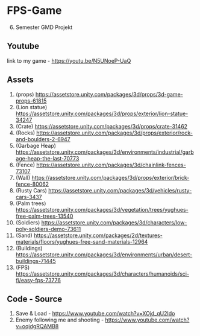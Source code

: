 # FPS-Game
6. Semester GMD Projekt

## Youtube

link to my game - https://youtu.be/N5UNoeP-UaQ

## Assets

1. (props)        https://assetstore.unity.com/packages/3d/props/3d-game-props-61815
2. (Lion statue)  https://assetstore.unity.com/packages/3d/props/exterior/lion-statue-34247
3. (Crate)        https://assetstore.unity.com/packages/3d/props/crate-31462
4. (Rocks)        https://assetstore.unity.com/packages/3d/props/exterior/rock-and-boulders-2-6947
5. (Garbage Heap) https://assetstore.unity.com/packages/3d/environments/industrial/garbage-heap-the-last-70773 
6. (Fence)        https://assetstore.unity.com/packages/3d/chainlink-fences-73107
7. (Wall)         https://assetstore.unity.com/packages/3d/props/exterior/brick-fence-80062
8. (Rusty Cars)   https://assetstore.unity.com/packages/3d/vehicles/rusty-cars-3437
9. (Palm trees)   https://assetstore.unity.com/packages/3d/vegetation/trees/yughues-free-palm-trees-13540
10. (Soldiers)    https://assetstore.unity.com/packages/3d/characters/low-poly-soldiers-demo-73611
11. (Sand)        https://assetstore.unity.com/packages/2d/textures-materials/floors/yughues-free-sand-materials-12964 
12. (Buildings)   https://assetstore.unity.com/packages/3d/environments/urban/desert-buildings-71445
13. (FPS)         https://assetstore.unity.com/packages/3d/characters/humanoids/sci-fi/easy-fps-73776

## Code - Source

1. Save & Load - https://www.youtube.com/watch?v=XOjd_qU2Ido
2. Enemy following me and shooting - https://www.youtube.com/watch?v=oqidgRQAMB8
